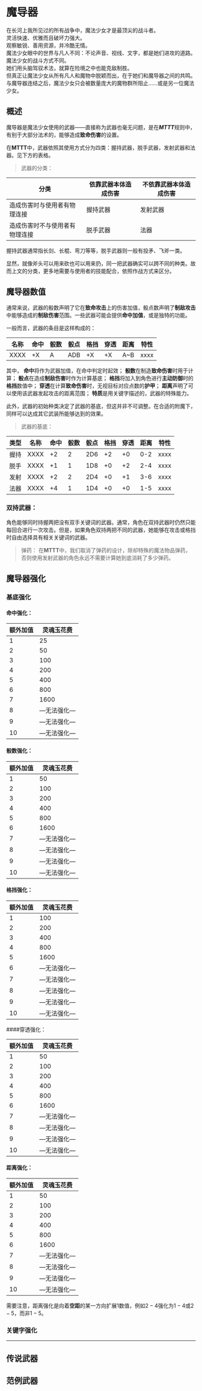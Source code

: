 # 魔导器

在长河上我所见过的所有战争中，魔法少女才是最顶尖的战斗者。<br/>
灵活快速、优雅而且破坏力强大。<br/>
观察敏锐、善用资源，并冷酷无情。<br/>
魔法少女眼中的世界与凡人不同：不论声音、视线、文字，都是她们进攻的道路。<br/>
魔法少女的战斗方式不同。<br/>
她们用头脑驾驭术法，就算在险境之中也能克敌制胜。<br/>
但真正让魔法少女从所有凡人和魔物中脱颖而出，在于她们和魔导器之间的共鸣。<br/>
与魔导器连结之后，魔法少女只会被数量庞大的魔物群所阻止……或是另一位魔法少女。<br/>

## 概述

魔导器是魔法少女使用的武器——直接称为武器也毫无问题，是在***MTTT***规则中，有别于大部分法术的，能够造成**致命伤害**的设置。



在**MTTT**中，武器依照其使用方式分为四类：握持武器，脱手武器，发射武器和法器。见下方的表格。


>武器的分类：

| 分类     | 依靠武器本体造成伤害 | 不依靠武器本体造成伤害 |
| -------- | -------- | -------- | 
| 造成伤害时与使用者有物理连接 | 握持武器 | 发射武器 |
| 造成伤害时不与使用者有物理连接 | 脱手武器 | 法器 |

握持武器通常指长剑、长棍、弯刀等等，脱手武器则一般有投矛、飞斧一类。

显然，就像斧头可以用来砍也可以用来扔，同一把武器确实可以跨不同的种类。故而上文的分类，更多地需要与使用者的技能配合，依照作战方式来区分。

## 魔导器数值

通常来说，武器的骰数声明了它在**致命攻击**上的伤害加值，骰点数声明了**制敌攻击**中能够造成的**制敌伤害**范围。一些武器可能会提供**命中加值**，或是独特的功能。

一般而言，武器的条目是这样构成的：

| 名称     | 命中 | 骰数 | 骰点 | 格挡 |穿透|距离|特性|
| -------- | -------- | -------- | -------- |-------- |-------- |-------- |-------- |
| XXXX | +X   | A      | ADB   |+X|+X|A~B|xxxx|


其中，
**命中**将作为武器加值，在命中判定时起效；
**骰数**在制造**致命伤害**时用于计算；
**骰点**在造成**制敌伤害**时作为计算基底；
**格挡**将加入到角色进行**主动防御**时的**格挡**数值中；
**穿透**在计算**致命伤害**时，无视目标对应点数的**护甲**；
**距离**声明了可以使用该武器发起攻击的距离范围；
**特质**是用关键字描述的，武器的特殊能力。


此外，武器的初始种类决定了武器的基底，但这并非不可调整。在合适的附魔下，同样可以达成其它武装所能够达到的效果。

>武器的基底：

| 类型      | 名称     | 命中 | 骰数 | 骰点 | 格挡 |穿透|距离|特性|
| -------- | -------- | -------- | -------- | -------- |-------- |-------- |-------- |-------- |
|握持| XXXX | +2   | 2      | 2D6   |+2|+0|0-2|xxxx|
|脱手|XXXX | +1   | 1      | 1D8   |+0|+2|2-4|xxxx|
|发射|XXXX | +2   | 2      | 2D4   |+0|+1|3-6|xxxx|
|法器|XXXX | +4   | 1      | 1D4   |+0|+0|1-5|xxxx|


### 双持武器：

角色能够同时持握两把没有双手关键词的武器。通常，角色在双持武器时仍然只能每回合进行一次攻击。但是，如果角色双持两把不同的武器，她能够在攻击或格挡时自由选择具有相关关键词的武器。


> 弹药：
在**MTTT**中，我们取消了弹药的设计，除却特殊的魔法物品弹药，否则使用发射武器的角色永远不需要计算她到底消耗了多少弹药。


## 魔导器强化


### 基底强化

#### 命中强化：

| 额外加值 | 灵魂玉花费   |
| ---- | ------ |
| 1    | 25     |
| 2  | 50 |
| 3  | 100 |
| 4  | 200 |
| 5    | 400 |
| 6    | 800     |
| 7  | 1600 |
| 8  | —无法强化—|
| 9  | —无法强化— |
| 10    | —无法强化—|

#### 骰数强化：

| 额外加值 | 灵魂玉花费   |
| ---- | ------ |
| 1    | 50     |
| 2  | 100 |
| 3  | 200 |
| 4  | 400 |
| 5    | 800 |
| 6    | 1600     |
| 7  | —无法强化— |
| 8  | —无法强化—|
| 9  | —无法强化— |
| 10    | —无法强化—|

#### 格挡强化：

| 额外加值 | 灵魂玉花费   |
| ---- | ------ |
| 1    | 100     |
| 2  | 200 |
| 3  | 400 |
| 4  | 800 |
| 5    | 1600 |
| 6    | —无法强化— |
| 7  | —无法强化— |
| 8  | —无法强化—|
| 9  | —无法强化— |
| 10    | —无法强化—|

####穿透强化：

| 额外加值 | 灵魂玉花费   |
| ---- | ------ |
| 1    | 50     |
| 2  | 100 |
| 3  | 200 |
| 4  | 400 |
| 5    | 800 |
| 6    | 1600     |
| 7  | —无法强化— |
| 8  | —无法强化—|
| 9  | —无法强化— |
| 10    | —无法强化—|


#### 距离强化：

| 额外加值 | 灵魂玉花费   |
| ---- | ------ |
| 1    | 50     |
| 2  | 100 |
| 3  | 200 |
| 4  | 400 |
| 5    | 800 |
| 6    | 1600     |
| 7  | —无法强化— |
| 8  | —无法强化—|
| 9  | —无法强化— |
| 10    | —无法强化—|


需要注意，距离强化是向着**空距**的某一方向扩展1数值，例如$2-4$强化为$1-4$或$2-5$，而非$1-5$。



### 关键字强化



***

## 传说武器




## 范例武器


